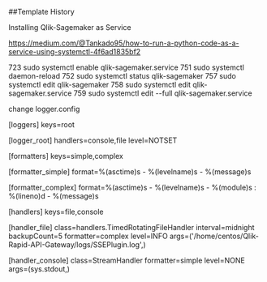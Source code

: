 ##Template History

Installing Qlik-Sagemaker as Service 

https://medium.com/@Tankado95/how-to-run-a-python-code-as-a-service-using-systemctl-4f6ad1835bf2

  723  sudo systemctl enable qlik-sagemaker.service
  751  sudo systemctl daemon-reload
  752  sudo systemctl status qlik-sagemaker
  757  sudo systemctl edit qlik-sagemaker
  758  sudo systemctl edit qlik-sagemaker.service
  759  sudo systemctl edit --full  qlik-sagemaker.service

  change logger.config

  [loggers]
keys=root

[logger_root]
handlers=console,file
level=NOTSET

[formatters]
keys=simple,complex

[formatter_simple]
format=%(asctime)s - %(levelname)s - %(message)s

[formatter_complex]
format=%(asctime)s - %(levelname)s - %(module)s : %(lineno)d - %(message)s

[handlers]
keys=file,console

[handler_file]
class=handlers.TimedRotatingFileHandler
interval=midnight
backupCount=5
formatter=complex
level=INFO
args=('/home/centos/Qlik-Rapid-API-Gateway/logs/SSEPlugin.log',)

[handler_console]
class=StreamHandler
formatter=simple
level=NONE
args=(sys.stdout,)